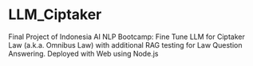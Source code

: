 # LLM_Ciptaker
Final Project of Indonesia AI NLP Bootcamp: Fine Tune LLM for Ciptaker Law (a.k.a. Omnibus Law) with additional RAG testing for Law Question Answering. Deployed with Web using Node.js
